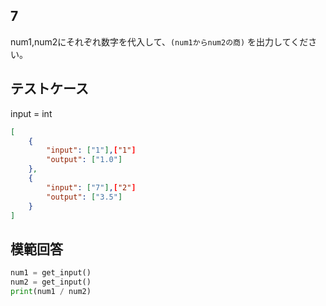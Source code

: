 ## 7

num1,num2にそれぞれ数字を代入して、`(num1からnum2の商)` を出力してください。

## テストケース
input = int
```json
[
	{
		"input": ["1"],["1"]
		"output": ["1.0"]
  	},
	{
		"input": ["7"],["2"]
		"output": ["3.5"]
	}
]
```

## 模範回答
```python
num1 = get_input()
num2 = get_input()
print(num1 / num2)
```